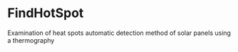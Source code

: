 # FindHotSpot

Examination of heat spots automatic detection method of solar panels using a thermography
